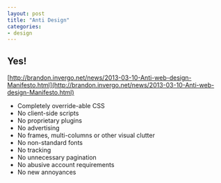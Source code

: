 ```yaml
---
layout: post
title: "Anti Design"
categories:
- design
---
```


## Yes!

[http://brandon.invergo.net/news/2013-03-10-Anti-web-design-Manifesto.html](http://brandon.invergo.net/news/2013-03-10-Anti-web-design-Manifesto.html)

* Completely override-able CSS
* No client-side scripts 
* No proprietary plugins
* No advertising
* No frames, multi-columns or other visual clutter
* No non-standard fonts
* No tracking
* No unnecessary pagination
* No abusive account requirements
* No new annoyances
